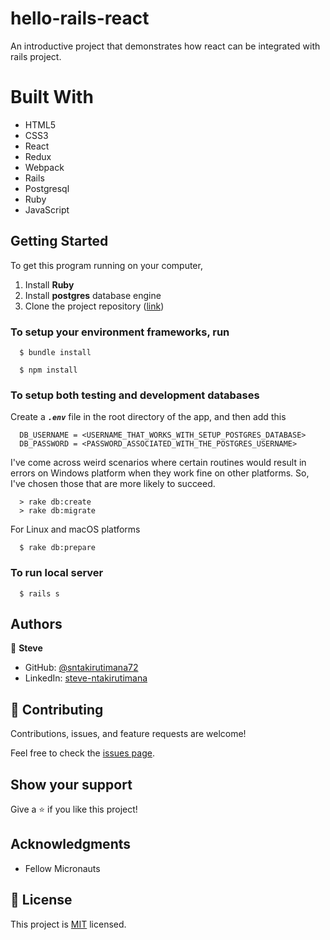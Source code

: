 # hello-rails-react

An introductive project that demonstrates how react can be integrated with rails project.


# Built With

- HTML5
- CSS3
- React
- Redux
- Webpack
- Rails
- Postgresql
- Ruby
- JavaScript


## Getting Started

To get this program running on your computer,

1. Install **Ruby**
2. Install **postgres** database engine
2. Clone the project repository ([link](../../))

### To setup your environment frameworks, run
  ```
    $ bundle install
    
    $ npm install
  ```

### To setup both testing and development databases
  Create a _**`.env`**_ file in the root directory of the app, and then add this
  ```
    DB_USERNAME = <USERNAME_THAT_WORKS_WITH_SETUP_POSTGRES_DATABASE>
    DB_PASSWORD = <PASSWORD_ASSOCIATED_WITH_THE_POSTGRES_USERNAME>
  ```

  I've come across weird scenarios where certain routines would result in errors on Windows platform when 
  they work fine on other platforms. So, I've chosen those that are more likely to succeed.
  ```
    > rake db:create
    > rake db:migrate
  ```

  For Linux and macOS platforms
  ```
    $ rake db:prepare
  ```

### To run local server
  ```
    $ rails s
  ```


## Authors

👤 **Steve**

- GitHub: [@sntakirutimana72](https://github.com/sntakirutimana72/)
- LinkedIn: [steve-ntakirutimana](https://www.linkedin.com/in/steve-ntakirutimana/) 

## 🤝 Contributing

Contributions, issues, and feature requests are welcome!

Feel free to check the [issues page](../../issues/).

## Show your support

Give a ⭐️ if you like this project!

## Acknowledgments

- Fellow Micronauts

## 📝 License

This project is [MIT](./LICENSE) licensed.
